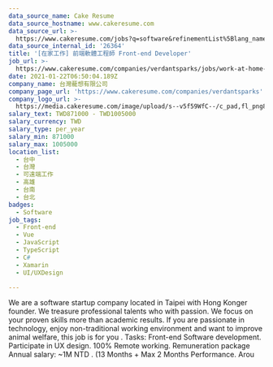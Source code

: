 ```yaml
---
data_source_name: Cake Resume
data_source_hostname: www.cakeresume.com
data_source_url: >-
  https://www.cakeresume.com/jobs?q=software&refinementList%5Blang_name%5D%5B0%5D=English&refinementList%5Bsalary_type%5D=per_year&range%5Bsalary_range%5D%5Bmin%5D=1000000&page=2
data_source_internal_id: '26364'
title: '[在家工作] 前端軟體工程師 Front-end Developer'
job_url: >-
  https://www.cakeresume.com/companies/verdantsparks/jobs/work-at-home-front-end-developer
date: 2021-01-22T06:50:04.189Z
company_name: 台灣蘢想有限公司
company_page_url: 'https://www.cakeresume.com/companies/verdantsparks'
company_logo_url: >-
  https://media.cakeresume.com/image/upload/s--v5f59WfC--/c_pad,fl_png8,h_200,w_200/v1602866646/dqix2memkaantk6s70bn.png
salary_text: TWD871000 - TWD1005000
salary_currency: TWD
salary_type: per_year
salary_min: 871000
salary_max: 1005000
location_list:
  - 台中
  - 台灣
  - 可遠端工作
  - 高雄
  - 台南
  - 台北
badges:
  - Software
job_tags:
  - Front-end
  - Vue
  - JavaScript
  - TypeScript
  - C#
  - Xamarin
  - UI/UXDesign

---
```


We are a software startup company located in Taipei with Hong Konger founder. We treasure professional talents who with passion. We focus on your proven skills more than academic results. If you are passionate in technology, enjoy non-traditional working environment and want to improve animal welfare, this job is for you . Tasks: Front-end Software development. Participate in UX design. 100% Remote working. Remuneration package Annual salary: ~1M NTD . (13 Months + Max 2 Months Performance. Arou
